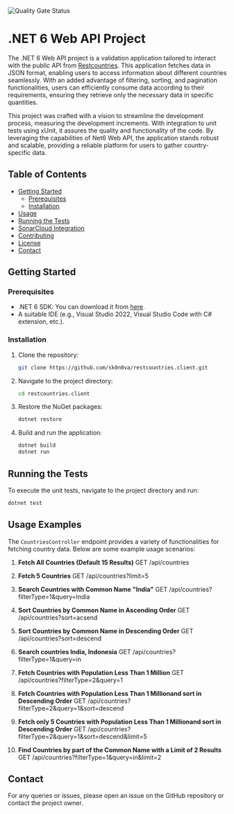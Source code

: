 ![Quality Gate Status](https://sonarcloud.io/api/project_badges/measure?project=sk0n0va_restcountries.client&metric=alert_status)

# .NET 6 Web API Project

The .NET 6 Web API project is a validation application tailored to interact with the public API from [Restcountries](https://restcountries.com/v3.1/all). This application fetches data in JSON format, enabling users to access information about different countries seamlessly. With an added advantage of filtering, sorting, and pagination functionalities, users can efficiently consume data according to their requirements, ensuring they retrieve only the necessary data in specific quantities.

This project was crafted with a vision to streamline the development process, measuring the development increments. With integration to unit tests using xUnit, it assures the quality and functionality of the code. By leveraging the capabilities of Net6 Web API, the application stands robust and scalable, providing a reliable platform for users to gather country-specific data.

## Table of Contents

- [Getting Started](#getting-started)
  - [Prerequisites](#prerequisites)
  - [Installation](#installation)
- [Usage](#usage)
- [Running the Tests](#running-the-tests)
- [SonarCloud Integration](#sonarcloud-integration)
- [Contributing](#contributing)
- [License](#license)
- [Contact](#contact)

## Getting Started

### Prerequisites

- .NET 6 SDK: You can download it from [here](https://dotnet.microsoft.com/download/dotnet/6.0).
- A suitable IDE (e.g., Visual Studio 2022, Visual Studio Code with C# extension, etc.).

### Installation

1. Clone the repository:
   ```bash
   git clone https://github.com/sk0n0va/restcountries.client.git
   ```
2. Navigate to the project directory:
   ```bash
   cd restcountries.client
   ```
3. Restore the NuGet packages:
   ```bash
   dotnet restore
   ```
4. Build and run the application:
   ```bash
   dotnet build
   dotnet run
   ```
   
## Running the Tests

To execute the unit tests, navigate to the project directory and run:
```bash
dotnet test
```

## Usage Examples

The `CountriesController` endpoint provides a variety of functionalities for fetching country data. Below are some example usage scenarios:

1. **Fetch All Countries (Default 15 Results)**
	GET /api/countries

2. **Fetch 5 Countries**
	GET /api/countries?limit=5

3. **Search Countries with Common Name "India"**
	GET /api/countries?filterType=1&query=India

4. **Sort Countries by Common Name in Ascending Order**
	GET /api/countries?sort=acsend

5. **Sort Countries by Common Name in Descending Order**
	GET /api/countries?sort=descend

6. **Search countries India, Indonesia**
	GET /api/countries?filterType=1&query=in

7. **Fetch Countries with Population Less Than 1 Million**
	GET /api/countries?filterType=2&query=1
	
8. **Fetch Countries with Population Less Than 1 Millionand sort in Descending Order**
	GET /api/countries?filterType=2&query=1&sort=descend
	
9. **Fetch only 5 Countries with Population Less Than 1 Millionand sort in Descending Order**
	GET /api/countries?filterType=2&query=1&sort=descend&limit=5

10. **Find Countries by part of the Common Name with a Limit of 2 Results**
	GET /api/countries?filterType=1&query=in&limit=2


## Contact

For any queries or issues, please open an issue on the GitHub repository or contact the project owner.
